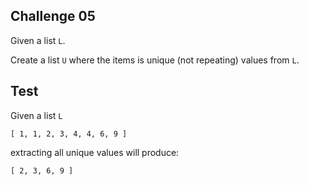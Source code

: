 ## Challenge 05

Given a list `L`.

Create a list `U` where the items is unique (not repeating) values from `L`.

## Test 

Given a list `L`

```
[ 1, 1, 2, 3, 4, 4, 6, 9 ]
```

extracting all unique values will produce:

```
[ 2, 3, 6, 9 ]
```